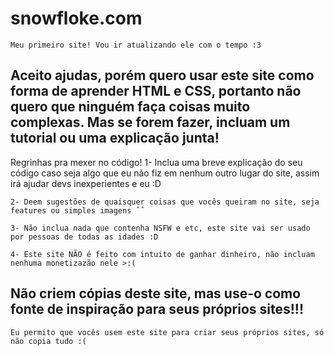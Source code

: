 # snowfloke.com
	Meu primeiro site! Vou ir atualizando ele com o tempo :3

## Aceito ajudas, porém quero usar este site como forma de aprender HTML e CSS, portanto não quero que ninguém faça coisas muito complexas. Mas se forem fazer, incluam um tutorial ou uma explicação junta!

Regrinhas pra mexer no código!
	1- Inclua uma breve explicação do seu código caso seja algo que eu não fiz em nenhum outro lugar do site, assim irá ajudar devs inexperientes e eu :D
 
	2- Deem sugestões de quaisquer coisas que vocês queiram no site, seja features ou simples imagens ˆˆ
 
	3- Não inclua nada que contenha NSFW e etc, este site vai ser usado por pessoas de todas as idades :D
 
	4- Este site NÃO é feito com intuito de ganhar dinheiro, não incluam nenhuma monetizazão nele >:(

## Não criem cópias deste site, mas use-o como fonte de inspiração para seus próprios sites!!!
	Eu permito que vocês usem este site para criar seus próprios sites, só não copia tudo :(
